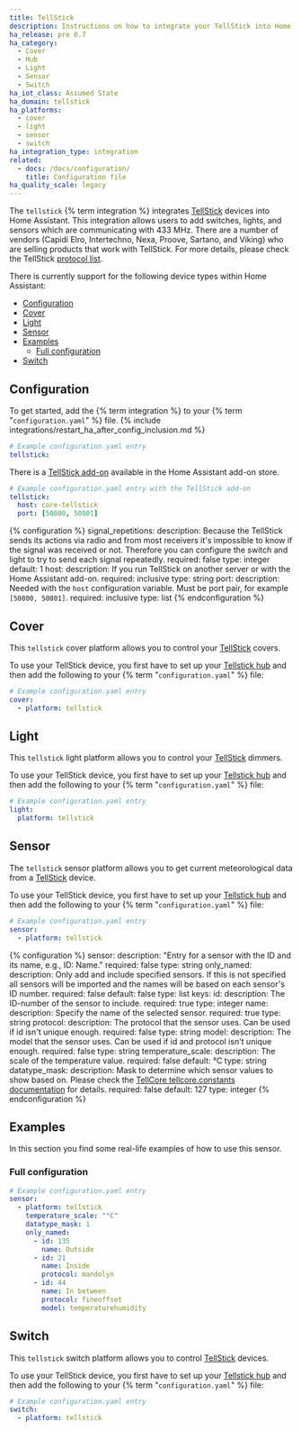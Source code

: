 ```yaml
---
title: TellStick
description: Instructions on how to integrate your TellStick into Home Assistant.
ha_release: pre 0.7
ha_category:
  - Cover
  - Hub
  - Light
  - Sensor
  - Switch
ha_iot_class: Assumed State
ha_domain: tellstick
ha_platforms:
  - cover
  - light
  - sensor
  - switch
ha_integration_type: integration
related:
  - docs: /docs/configuration/
    title: Configuration file
ha_quality_scale: legacy
---
```


The `tellstick` {% term integration %} integrates [TellStick][tellstick-gateway] devices into Home Assistant. This integration allows users to add switches, lights, and sensors which are communicating with 433 MHz. There are a number of vendors (Capidi Elro, Intertechno, Nexa, Proove, Sartano, and Viking) who are selling products that work with TellStick. For more details, please check the TellStick [protocol list](http://developer.telldus.com/wiki/TellStick_conf).

There is currently support for the following device types within Home Assistant:

- [Configuration](#configuration)
- [Cover](#cover)
- [Light](#light)
- [Sensor](#sensor)
- [Examples](#examples)
  - [Full configuration](#full-configuration)
- [Switch](#switch)

## Configuration

To get started, add the {% term integration %} to your {% term "`configuration.yaml`" %} file.
{% include integrations/restart_ha_after_config_inclusion.md %}

```yaml
# Example configuration.yaml entry
tellstick:
```

There is a [TellStick add-on](/addons/tellstick/) available in the Home Assistant add-on store.

```yaml
# Example configuration.yaml entry with the TellStick add-on
tellstick:
  host: core-tellstick
  port: [50800, 50801]
```

{% configuration %}
signal_repetitions:
  description: Because the TellStick sends its actions via radio and from most receivers it's impossible to know if the signal was received or not. Therefore you can configure the switch and light to try to send each signal repeatedly.
  required: false
  type: integer
  default: 1
host:
  description: If you run TellStick on another server or with the Home Assistant add-on.
  required: inclusive
  type: string
port:
  description: Needed with the `host` configuration variable. Must be port pair, for example `[50800, 50801]`.
  required: inclusive
  type: list
{% endconfiguration %}

## Cover

This `tellstick` cover platform allows you to control your [TellStick][tellstick-gateway] covers.

To use your TellStick device, you first have to set up your [Tellstick hub](#configuration) and then add the following to your {% term "`configuration.yaml`" %} file:

```yaml
# Example configuration.yaml entry
cover:
  - platform: tellstick
```

## Light

This `tellstick` light platform allows you to control your [TellStick][tellstick-gateway] dimmers.

To use your TellStick device, you first have to set up your [Tellstick hub](#configuration) and then add the following to your {% term "`configuration.yaml`" %} file:

```yaml
# Example configuration.yaml entry
light:
  platform: tellstick
```

## Sensor

The `tellstick` sensor platform allows you to get current meteorological data from a [TellStick][tellstick-gateway] device.

To use your TellStick device, you first have to set up your [Tellstick hub](#configuration) and then add the following to your {% term "`configuration.yaml`" %} file:

```yaml
# Example configuration.yaml entry
sensor:
  - platform: tellstick
```

{% configuration %}
sensor:
  description: "Entry for a sensor with the ID and its name, e.g., ID: Name."
  required: false
  type: string
only_named:
  description: Only add and include specified sensors. If this is not specified all sensors will be imported and the names will be based on each sensor's ID number.
  required: false
  default: false
  type: list
  keys:
    id:
      description: The ID-number of the sensor to include.
      required: true
      type: integer
    name:
      description: Specify the name of the selected sensor.
      required: true
      type: string
    protocol:
      description: The protocol that the sensor uses. Can be used if id isn't unique enough.
      required: false
      type: string
    model:
      description: The model that the sensor uses. Can be used if id and protocol isn't unique enough.
      required: false
      type: string
temperature_scale:
  description: The scale of the temperature value.
  required: false
  default: °C
  type: string
datatype_mask:
  description: Mask to determine which sensor values to show based on. Please check the [TellCore tellcore.constants documentation](https://tellcore-py.readthedocs.org/en/v1.1.2/constants.html#module-tellcore.constants) for details.
  required: false
  default: 127
  type: integer
{% endconfiguration %}

## Examples

In this section you find some real-life examples of how to use this sensor.

### Full configuration

```yaml
# Example configuration.yaml entry
sensor:
  - platform: tellstick
    temperature_scale: "°C"
    datatype_mask: 1
    only_named:
      - id: 135
        name: Outside
      - id: 21
        name: Inside
        protocol: mandolyn
      - id: 44
        name: In between
        protocol: fineoffset
        model: temperaturehumidity
```

## Switch

This `tellstick` switch platform allows you to control [TellStick][tellstick-gateway] devices.

To use your TellStick device, you first have to set up your [Tellstick hub](#configuration) and then add the following to your {% term "`configuration.yaml`" %} file:

```yaml
# Example configuration.yaml entry
switch:
  - platform: tellstick
```

[tellstick-gateway]: https://telldus.com
